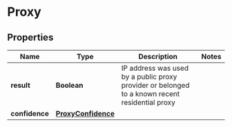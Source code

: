 

# Proxy


## Properties

| Name | Type | Description | Notes |
|------------ | ------------- | ------------- | -------------|
|**result** | **Boolean** | IP address was used by a public proxy provider or belonged to a known recent residential proxy  |  |
|**confidence** | [**ProxyConfidence**](ProxyConfidence.md) |  |  |



